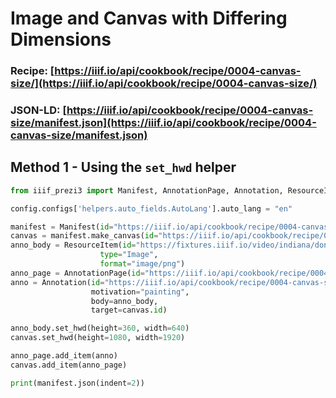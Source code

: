 # Image and Canvas with Differing Dimensions
### Recipe: [https://iiif.io/api/cookbook/recipe/0004-canvas-size/](https://iiif.io/api/cookbook/recipe/0004-canvas-size/)
### JSON-LD: [https://iiif.io/api/cookbook/recipe/0004-canvas-size/manifest.json](https://iiif.io/api/cookbook/recipe/0004-canvas-size/manifest.json)

## Method 1 - Using the `set_hwd` helper
```python
from iiif_prezi3 import Manifest, AnnotationPage, Annotation, ResourceItem, config

config.configs['helpers.auto_fields.AutoLang'].auto_lang = "en"

manifest = Manifest(id="https://iiif.io/api/cookbook/recipe/0004-canvas-size/manifest.json", label="Still image from an opera performance at Indiana University")
canvas = manifest.make_canvas(id="https://iiif.io/api/cookbook/recipe/0004-canvas-size/canvas/p1")
anno_body = ResourceItem(id="https://fixtures.iiif.io/video/indiana/donizetti-elixir/act1-thumbnail.png",
                    type="Image",
                    format="image/png")
anno_page = AnnotationPage(id="https://iiif.io/api/cookbook/recipe/0004-canvas-size/canvas/page/p1/1")
anno = Annotation(id="https://iiif.io/api/cookbook/recipe/0004-canvas-size/annotation/p0001-image",
                  motivation="painting",
                  body=anno_body,
                  target=canvas.id)

anno_body.set_hwd(height=360, width=640)
canvas.set_hwd(height=1080, width=1920)

anno_page.add_item(anno)
canvas.add_item(anno_page)

print(manifest.json(indent=2))
```
